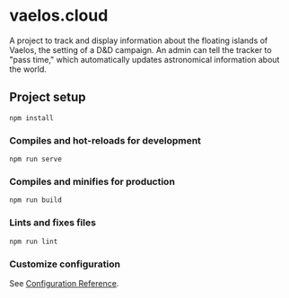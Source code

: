 # vaelos.cloud
A project to track and display information about the floating islands of Vaelos,
the setting of a D&D campaign.
An admin can tell the tracker to "pass time,"
which automatically updates astronomical information about the world.

## Project setup
```
npm install
```

### Compiles and hot-reloads for development
```
npm run serve
```

### Compiles and minifies for production
```
npm run build
```

### Lints and fixes files
```
npm run lint
```

### Customize configuration
See [Configuration Reference](https://cli.vuejs.org/config/).
